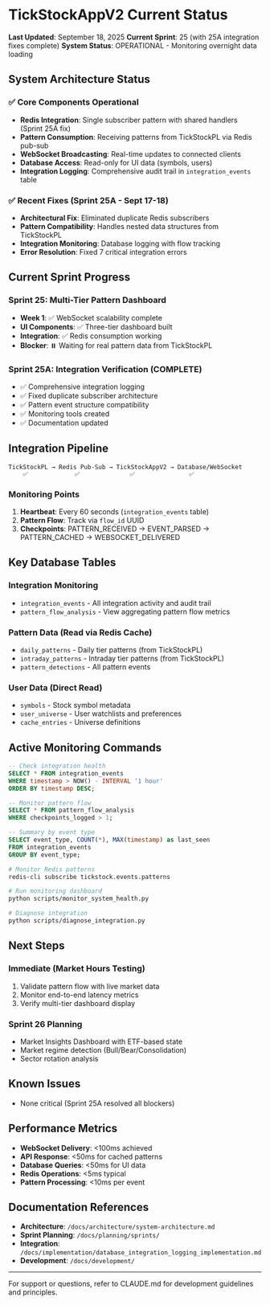 # TickStockAppV2 Current Status

**Last Updated**: September 18, 2025
**Current Sprint**: 25 (with 25A integration fixes complete)
**System Status**: OPERATIONAL - Monitoring overnight data loading

## System Architecture Status

### ✅ Core Components Operational
- **Redis Integration**: Single subscriber pattern with shared handlers (Sprint 25A fix)
- **Pattern Consumption**: Receiving patterns from TickStockPL via Redis pub-sub
- **WebSocket Broadcasting**: Real-time updates to connected clients
- **Database Access**: Read-only for UI data (symbols, users)
- **Integration Logging**: Comprehensive audit trail in `integration_events` table

### ✅ Recent Fixes (Sprint 25A - Sept 17-18)
- **Architectural Fix**: Eliminated duplicate Redis subscribers
- **Pattern Compatibility**: Handles nested data structures from TickStockPL
- **Integration Monitoring**: Database logging with flow tracking
- **Error Resolution**: Fixed 7 critical integration errors

## Current Sprint Progress

### Sprint 25: Multi-Tier Pattern Dashboard
- **Week 1**: ✅ WebSocket scalability complete
- **UI Components**: ✅ Three-tier dashboard built
- **Integration**: ✅ Redis consumption working
- **Blocker**: ⏸️ Waiting for real pattern data from TickStockPL

### Sprint 25A: Integration Verification (COMPLETE)
- ✅ Comprehensive integration logging
- ✅ Fixed duplicate subscriber architecture
- ✅ Pattern event structure compatibility
- ✅ Monitoring tools created
- ✅ Documentation updated

## Integration Pipeline

```
TickStockPL → Redis Pub-Sub → TickStockAppV2 → Database/WebSocket
    ✅             ✅              ✅               ✅
```

### Monitoring Points
1. **Heartbeat**: Every 60 seconds (`integration_events` table)
2. **Pattern Flow**: Track via `flow_id` UUID
3. **Checkpoints**: PATTERN_RECEIVED → EVENT_PARSED → PATTERN_CACHED → WEBSOCKET_DELIVERED

## Key Database Tables

### Integration Monitoring
- `integration_events` - All integration activity and audit trail
- `pattern_flow_analysis` - View aggregating pattern flow metrics

### Pattern Data (Read via Redis Cache)
- `daily_patterns` - Daily tier patterns (from TickStockPL)
- `intraday_patterns` - Intraday tier patterns (from TickStockPL)
- `pattern_detections` - All pattern events

### User Data (Direct Read)
- `symbols` - Stock symbol metadata
- `user_universe` - User watchlists and preferences
- `cache_entries` - Universe definitions

## Active Monitoring Commands

```sql
-- Check integration health
SELECT * FROM integration_events
WHERE timestamp > NOW() - INTERVAL '1 hour'
ORDER BY timestamp DESC;

-- Monitor pattern flow
SELECT * FROM pattern_flow_analysis
WHERE checkpoints_logged > 1;

-- Summary by event type
SELECT event_type, COUNT(*), MAX(timestamp) as last_seen
FROM integration_events
GROUP BY event_type;
```

```bash
# Monitor Redis patterns
redis-cli subscribe tickstock.events.patterns

# Run monitoring dashboard
python scripts/monitor_system_health.py

# Diagnose integration
python scripts/diagnose_integration.py
```

## Next Steps

### Immediate (Market Hours Testing)
1. Validate pattern flow with live market data
2. Monitor end-to-end latency metrics
3. Verify multi-tier dashboard display

### Sprint 26 Planning
- Market Insights Dashboard with ETF-based state
- Market regime detection (Bull/Bear/Consolidation)
- Sector rotation analysis

## Known Issues
- None critical (Sprint 25A resolved all blockers)

## Performance Metrics
- **WebSocket Delivery**: <100ms achieved
- **API Response**: <50ms for cached patterns
- **Database Queries**: <50ms for UI data
- **Redis Operations**: <5ms typical
- **Pattern Processing**: <10ms per event

## Documentation References
- **Architecture**: `/docs/architecture/system-architecture.md`
- **Sprint Planning**: `/docs/planning/sprints/`
- **Integration**: `/docs/implementation/database_integration_logging_implementation.md`
- **Development**: `/docs/development/`

---

For support or questions, refer to CLAUDE.md for development guidelines and principles.
